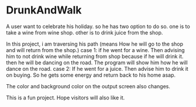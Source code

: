 # DrunkAndWalk

A user want to celebrate his holiday. so he has two option to do so. 
one is to take a wine from wine shop.
other is to drink juice from the shop.

In this project, i am traversing his path (means How he will go to the shop and will return from the shop.)
case 1: if he went for a wine. Then advising him to not drink wine while returning from shop because if he will drink it.
        then he will be dancing on the road. The program will show him how he will dance on the road.
case 2: If he went for a juice. Then advise him to drink it on buying.
        So he gets some energy and return back to his home asap.
        
The color and background color on the output screen also changes.


This is a fun project. Hope visitors will also like it.
